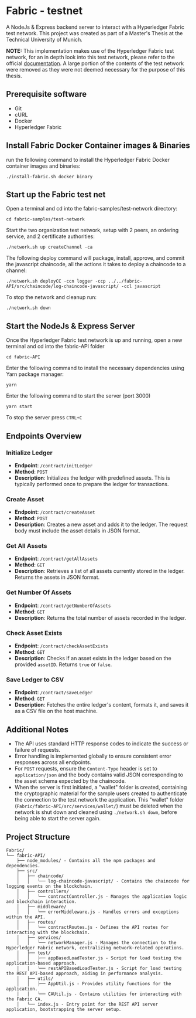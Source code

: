 # Fabric - testnet

A NodeJs & Express backend server to interact with a Hyperledger Fabric test network. This project was created as part of a Master's Thesis at the Technical University of Munich.

**NOTE:** This implementation makes use of the Hyperledger Fabric test network, for an in depth look into this test network, please refer to the official [documentation](https://hyperledger-fabric.readthedocs.io/en/release-2.5/test_network.html). A large portion of the contents of the test network were removed as they were not deemed necessary for the purpose of this thesis.

## Prerequisite software

- Git
- cURL
- Docker
- Hyperledger Fabric

## Install Fabric Docker Container images & Binaries

run the following command to install the Hyperledger Fabric Docker container images and binaries:

`./install-fabric.sh docker binary`

## Start up the Fabric test net

Open a terminal and cd into the fabric-samples/test-network directory:

`cd fabric-samples/test-network`

Start the two organization test network, setup with 2 peers, an ordering service, and 2 certificate authorities:

`./network.sh up createChannel -ca`

The following deploy command will package, install, approve, and commit the javascript chaincode, all the actions it takes to deploy a chaincode to a channel:

`./network.sh deployCC -ccn logger -ccp ../../fabric-API/src/chaincode/log-chaincode-javascript/ -ccl javascript`

To stop the network and cleanup run:

`./network.sh down`

## Start the NodeJs & Express Server

Once the Hyperledger Fabric test network is up and running, open a new terminal and cd into the fabric-API folder

`cd fabric-API`

Enter the following command to install the necessary dependencies using Yarn package manager:

`yarn`

Enter the following command to start the server (port 3000)

`yarn start`

To stop the server press `CTRL+C`

## Endpoints Overview

### Initialize Ledger

- **Endpoint**: `/contract/initLedger`
- **Method**: `POST`
- **Description**: Initializes the ledger with predefined assets. This is typically performed once to prepare the ledger for transactions.

### Create Asset

- **Endpoint**: `/contract/createAsset`
- **Method**: `POST`
- **Description**: Creates a new asset and adds it to the ledger. The request body must include the asset details in JSON format.

### Get All Assets

- **Endpoint**: `/contract/getAllAssets`
- **Method**: `GET`
- **Description**: Retrieves a list of all assets currently stored in the ledger. Returns the assets in JSON format.

### Get Number Of Assets

- **Endpoint**: `/contract/getNumberOfAssets`
- **Method**: `GET`
- **Description**: Returns the total number of assets recorded in the ledger.

### Check Asset Exists

- **Endpoint**: `/contract/checkAssetExists`
- **Method**: `GET`
- **Description**: Checks if an asset exists in the ledger based on the provided `assetID`. Returns `true` or `false`.

### Save Ledger to CSV

- **Endpoint**: `/contract/saveLedger`
- **Method**: `GET`
- **Description**: Fetches the entire ledger's content, formats it, and saves it as a CSV file on the host machine.

## Additional Notes

- The API uses standard HTTP response codes to indicate the success or failure of requests.
- Error handling is implemented globally to ensure consistent error responses across all endpoints.
- For `POST` requests, ensure the `Content-Type` header is set to `application/json` and the body contains valid JSON corresponding to the asset schema expected by the chaincode.
- When the server is first initiated, a "wallet" folder is created, containing the cryptographic material for the sample users created to authenticate the connection to the test network the application. This "wallet" folder (`Fabric/fabric-API/src/services/wallet/`) must be deleted when the network is shut down and cleaned using `./network.sh down`, before being able to start the server again.

## Project Structure

```plaintext
Fabric/
└── fabric-API/
    ├── node_modules/ - Contains all the npm packages and dependencies.
    ├── src/
    │   ├── chaincode/
    │   │   └── log-chaincode-javascript/ - Contains the chaincode for logging events on the blockchain.
    │   ├── controllers/
    │   │   └── contractController.js - Manages the application logic and blockchain interaction.
    │   ├── middleware/
    │   │   └── errorMiddleware.js - Handles errors and exceptions within the API.
    │   ├── routes/
    │   │   └── contractRoutes.js - Defines the API routes for interacting with the blockchain.
    │   ├── services/
    │   │   └── networkManager.js - Manages the connection to the Hyperledger Fabric network, centralizing network-related operations.
    │   ├── test/
    │   │   ├── appBasedLoadTester.js - Script for load testing the application-based approach.
    │   │   └── restAPIBasedLoadTester.js - Script for load testing the REST API-based approach, aiding in performance analysis.
    │   ├── utils/
    │   │   ├── AppUtil.js - Provides utility functions for the application.
    │   │   └── CAUtil.js - Contains utilities for interacting with the Fabric CA.
    │   └── index.js - Entry point for the REST API server application, bootstrapping the server setup.
```
